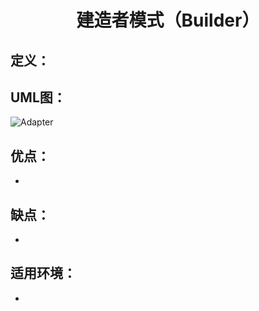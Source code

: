 <h1 align="center">建造者模式（Builder）</h1>

## 定义：


## UML图：
![Adapter](/uml/Builder.jpg)

## 优点：
- 

## 缺点：
- 

## 适用环境：
- 